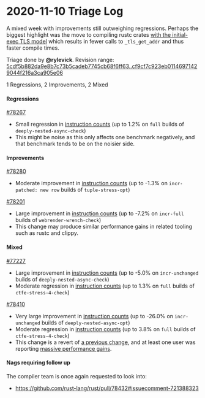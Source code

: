 # 2020-11-10 Triage Log

A mixed week with improvements still outweighing regressions. Perhaps the biggest highlight was the move to compiling rustc crates [with the initial-exec TLS model](https://github.com/rust-lang/rust/pull/78201) which results in fewer calls to `_tls_get_addr` and thus faster compile times.

Triage done by **@rylevick**.
Revision range: [5cdf5b882da9e8b7c73b5cadeb7745cb68f6ff63..cf9cf7c923eb01146971429044f216a3ca905e06](https://perf.rust-lang.org/?start=5cdf5b882da9e8b7c73b5cadeb7745cb68f6ff63&end=cf9cf7c923eb01146971429044f216a3ca905e06&absolute=false&stat=instructions%3Au)

1 Regressions, 2 Improvements, 2 Mixed

#### Regressions

[#78267](https://github.com/rust-lang/rust/issues/78267)
- Small regression in [instruction counts](https://perf.rust-lang.org/compare.html?start=f92b931045dabb00b892519d3451cb41d41f2d31&end=8532e742fc6ec210fab69b8192190bc40c685912&stat=instructions:u) (up to 1.2% on `full` builds of `deeply-nested-async-check`)
- This might be noise as this only affects one benchmark negatively, and that benchmark tends to be on the noisier side. 
#### Improvements

[#78280](https://github.com/rust-lang/rust/issues/78280)
- Moderate improvement in [instruction counts](https://perf.rust-lang.org/compare.html?start=75f1db1102076e416e1154b241b4fc95c01c0d7b&end=89631663b7ad2d46d3e4f52bcfa7bee2be9eb82b&stat=instructions:u) (up to -1.3% on `incr-patched: new row` builds of `tuple-stress-opt`)

[#78201](https://github.com/rust-lang/rust/issues/78201)
- Large improvement in [instruction counts](https://perf.rust-lang.org/compare.html?start=fe8f02690804d5ee696bd3bca9515f5f71857e3b&end=25f6938da459a57b43bdf16ed6bdad3225b2a3ce&stat=instructions:u) (up to -7.2% on `incr-full` builds of `webrender-wrench-check`)
- This change may produce similar performance gains in related tooling such as rustc and clippy.

#### Mixed

[#77227](https://github.com/rust-lang/rust/issues/77227)
- Large improvement in [instruction counts](https://perf.rust-lang.org/compare.html?start=601c13c6fda6a7db423c974797e36c79a9a0c0ac&end=75f1db1102076e416e1154b241b4fc95c01c0d7b&stat=instructions:u) (up to -5.0% on `incr-unchanged` builds of `deeply-nested-async-check`)
- Moderate regression in [instruction counts](https://perf.rust-lang.org/compare.html?start=601c13c6fda6a7db423c974797e36c79a9a0c0ac&end=75f1db1102076e416e1154b241b4fc95c01c0d7b&stat=instructions:u) (up to 1.3% on `full` builds of `ctfe-stress-4-check`)

[#78410](https://github.com/rust-lang/rust/issues/78410)
- Very large improvement in [instruction counts](https://perf.rust-lang.org/compare.html?start=f2ea2f648e117013b0217f001088ae89e0f163ca&end=87a0997ef9c0bfad0ba362741afa601d8fb285b8&stat=instructions:u) (up to -26.0% on `incr-unchanged` builds of `deeply-nested-async-opt`)
- Moderate regression in [instruction counts](https://perf.rust-lang.org/compare.html?start=f2ea2f648e117013b0217f001088ae89e0f163ca&end=87a0997ef9c0bfad0ba362741afa601d8fb285b8&stat=instructions:u) (up to 3.8% on `full` builds of `ctfe-stress-4-check`)
- This change is a revert of [a previous change](https://github.com/rust-lang/rust/pull/75443), and at least one user was reporting [massive performance gains](https://github.com/rust-lang/rust/pull/78410#issuecomment-716829861).

#### Nags requiring follow up

The compiler team is once again requested to look into:

- <https://github.com/rust-lang/rust/pull/78432#issuecomment-721388323>
